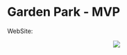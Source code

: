 # Garden Park - MVP

WebSite:

<p align="center">
  <img src="https://media3.giphy.com/media/E8h0qQ4qo8QNxYfzJq/giphy.gif" />
</p>
